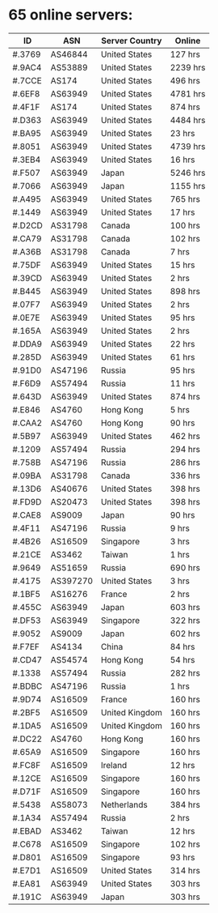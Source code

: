 # 65 online servers:

| ID | ASN | Server Country | Online |
| ------ | ------ | ------ | ------ |
| #.3769 | AS46844 | United States | 127 hrs |
| #.9AC4 | AS53889 | United States | 2239 hrs |
| #.7CCE | AS174 | United States | 496 hrs |
| #.6EF8 | AS63949 | United States | 4781 hrs |
| #.4F1F | AS174 | United States | 874 hrs |
| #.D363 | AS63949 | United States | 4484 hrs |
| #.BA95 | AS63949 | United States | 23 hrs |
| #.8051 | AS63949 | United States | 4739 hrs |
| #.3EB4 | AS63949 | United States | 16 hrs |
| #.F507 | AS63949 | Japan | 5246 hrs |
| #.7066 | AS63949 | Japan | 1155 hrs |
| #.A495 | AS63949 | United States | 765 hrs |
| #.1449 | AS63949 | United States | 17 hrs |
| #.D2CD | AS31798 | Canada | 100 hrs |
| #.CA79 | AS31798 | Canada | 102 hrs |
| #.A36B | AS31798 | Canada | 7 hrs |
| #.75DF | AS63949 | United States | 15 hrs |
| #.39CD | AS63949 | United States | 2 hrs |
| #.B445 | AS63949 | United States | 898 hrs |
| #.07F7 | AS63949 | United States | 2 hrs |
| #.0E7E | AS63949 | United States | 95 hrs |
| #.165A | AS63949 | United States | 2 hrs |
| #.DDA9 | AS63949 | United States | 22 hrs |
| #.285D | AS63949 | United States | 61 hrs |
| #.91D0 | AS47196 | Russia | 95 hrs |
| #.F6D9 | AS57494 | Russia | 11 hrs |
| #.643D | AS63949 | United States | 874 hrs |
| #.E846 | AS4760 | Hong Kong | 5 hrs |
| #.CAA2 | AS4760 | Hong Kong | 90 hrs |
| #.5B97 | AS63949 | United States | 462 hrs |
| #.1209 | AS57494 | Russia | 294 hrs |
| #.758B | AS47196 | Russia | 286 hrs |
| #.09BA | AS31798 | Canada | 336 hrs |
| #.13D6 | AS40676 | United States | 398 hrs |
| #.FD9D | AS20473 | United States | 398 hrs |
| #.CAE8 | AS9009 | Japan | 90 hrs |
| #.4F11 | AS47196 | Russia | 9 hrs |
| #.4B26 | AS16509 | Singapore | 3 hrs |
| #.21CE | AS3462 | Taiwan | 1 hrs |
| #.9649 | AS51659 | Russia | 690 hrs |
| #.4175 | AS397270 | United States | 3 hrs |
| #.1BF5 | AS16276 | France | 2 hrs |
| #.455C | AS63949 | Japan | 603 hrs |
| #.DF53 | AS63949 | Singapore | 322 hrs |
| #.9052 | AS9009 | Japan | 602 hrs |
| #.F7EF | AS4134 | China | 84 hrs |
| #.CD47 | AS54574 | Hong Kong | 54 hrs |
| #.1338 | AS57494 | Russia | 282 hrs |
| #.BDBC | AS47196 | Russia | 1 hrs |
| #.9D74 | AS16509 | France | 160 hrs |
| #.2BF5 | AS16509 | United Kingdom | 160 hrs |
| #.1DA5 | AS16509 | United Kingdom | 160 hrs |
| #.DC22 | AS4760 | Hong Kong | 160 hrs |
| #.65A9 | AS16509 | Singapore | 160 hrs |
| #.FC8F | AS16509 | Ireland | 12 hrs |
| #.12CE | AS16509 | Singapore | 160 hrs |
| #.D71F | AS16509 | Singapore | 160 hrs |
| #.5438 | AS58073 | Netherlands | 384 hrs |
| #.1A34 | AS57494 | Russia | 2 hrs |
| #.EBAD | AS3462 | Taiwan | 12 hrs |
| #.C678 | AS16509 | Singapore | 102 hrs |
| #.D801 | AS16509 | Singapore | 93 hrs |
| #.E7D1 | AS16509 | United States | 314 hrs |
| #.EA81 | AS63949 | United States | 303 hrs |
| #.191C | AS63949 | Japan | 303 hrs |

